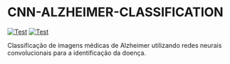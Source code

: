# CNN-ALZHEIMER-CLASSIFICATION
<a href="https://github.com/RicardoMourao-py/CNN-ALZHEIMER-CLASSIFICATION/actions/workflows/backend.yaml" target="_blank"><img src="https://github.com/RicardoMourao-py/CNN-ALZHEIMER-CLASSIFICATION/actions/workflows/backend.yaml/badge.svg" alt="Test"></a>
<a href="https://github.com/RicardoMourao-py/CNN-ALZHEIMER-CLASSIFICATION/actions/workflows/frontend.yaml" target="_blank"><img src="https://github.com/RicardoMourao-py/CNN-ALZHEIMER-CLASSIFICATION/actions/workflows/frontend.yaml/badge.svg" alt="Test"></a>

Classificação de imagens médicas de Alzheimer utilizando redes neurais convolucionais para a identificação da doença.

